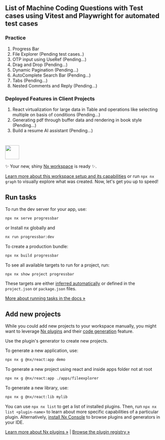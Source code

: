 <h2>List of Machine Coding Questions with Test cases using Vitest and Playwright for automated test cases</h2>
<h3>Practice</h3>
<ol>
<li>Progress Bar </li> 
<li>File Explorer (Pending test cases..) </li>
<li>OTP input using UseRef (Pending...)</li>
<li>Drag and Drop (Pending...) </li>
<li>Dynamic Pagination (Pending...) </li>
<li>AutoComplete Search Bar (Pending...) </li>
<li>Tabs (Pending...) </li>
<li>Nested Comments and Reply (Pending...) </li>
</ol>

<h3>Deployed Features in Client Projects</h3>
<ol>
<li>React virtualization for large data in Table and operations like selecting multiple on basis of conditions (Pending...) </li>
<li>Generating pdf through buffer data and rendering in book style (Pending...) </li>
<li>Build a resume AI assistant (Pending...) </li>
</ol>

#

<a alt="Nx logo" href="https://nx.dev" target="_blank" rel="noreferrer"><img src="https://raw.githubusercontent.com/nrwl/nx/master/images/nx-logo.png" width="45"></a>

✨ Your new, shiny [Nx workspace](https://nx.dev) is ready ✨.

[Learn more about this workspace setup and its capabilities](https://nx.dev/getting-started/tutorials/react-monorepo-tutorial?utm_source=nx_project&utm_medium=readme&utm_campaign=nx_projects) or run `npx nx graph` to visually explore what was created. Now, let's get you up to speed!

## Run tasks

To run the dev server for your app, use:

```sh
npx nx serve progressbar
```

or
Install nx globally and

```sh
nx run progressbar:dev
```

To create a production bundle:

```sh
npx nx build progressbar
```

To see all available targets to run for a project, run:

```sh
npx nx show project progressbar
```

These targets are either [inferred automatically](https://nx.dev/concepts/inferred-tasks?utm_source=nx_project&utm_medium=readme&utm_campaign=nx_projects) or defined in the `project.json` or `package.json` files.

[More about running tasks in the docs &raquo;](https://nx.dev/features/run-tasks?utm_source=nx_project&utm_medium=readme&utm_campaign=nx_projects)

## Add new projects

While you could add new projects to your workspace manually, you might want to leverage [Nx plugins](https://nx.dev/concepts/nx-plugins?utm_source=nx_project&utm_medium=readme&utm_campaign=nx_projects) and their [code generation](https://nx.dev/features/generate-code?utm_source=nx_project&utm_medium=readme&utm_campaign=nx_projects) feature.

Use the plugin's generator to create new projects.

To generate a new application, use:

```sh
npx nx g @nx/react:app demo
```

To generate a new project using react and inside apps folder not at root

```sh
npx nx g @nx/react:app ./apps/fileexplorer
```

To generate a new library, use:

```sh
npx nx g @nx/react:lib mylib
```

You can use `npx nx list` to get a list of installed plugins. Then, run `npx nx list <plugin-name>` to learn about more specific capabilities of a particular plugin. Alternatively, [install Nx Console](https://nx.dev/getting-started/editor-setup?utm_source=nx_project&utm_medium=readme&utm_campaign=nx_projects) to browse plugins and generators in your IDE.

[Learn more about Nx plugins &raquo;](https://nx.dev/concepts/nx-plugins?utm_source=nx_project&utm_medium=readme&utm_campaign=nx_projects) | [Browse the plugin registry &raquo;](https://nx.dev/plugin-registry?utm_source=nx_project&utm_medium=readme&utm_campaign=nx_projects)
